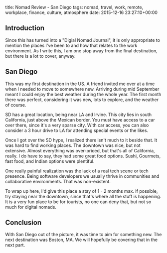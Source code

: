 title: Nomad Review - San Diego
tags: nomad, travel, work, remote, workplace, finance, culture, atmosphere
date: 2015-12-16 23:27:10+00:00

## Introduction

Since this has turned into a "Digial Nomad Journal", it is only appropriate to mention the places I've been to and how that relates to the work environment. As I write this, I am one stop away from the final destination, but there is a lot to cover, anyway.

## San Diego

This was my first destination in the US. A friend invited me over at a time when I needed to move to somewhere new. Arriving during mid September meant I could enjoy the best weather during the whole year. The first month there was perfect, considering it was new, lots to explore, and the weather of course.

SD has a great location, being near LA and Irvine. This city lies in south California, just above the Mexican border. You must have access to a car over there, since it's a very sparse city. With car access, you can also consider a 3 hour drive to LA for attending special events or the likes.

Once I got over the SD hype, I realized there isn't much to it beside that. It was hard to find working places. The downtown was nice, but not extensive. Almost everything was over-priced, but that's all of California, really. I do have to say, they had some great food options. Sushi, Gourmets, fast food, and Indian options were plentiful.

One really painful realization was the lack of a real tech scene or tech presence. Being software developers we usually thrive in communities and collaborative environments. That was non-existent.

To wrap up here, I'd give this place a stay of 1 - 2 months max. If possible, try staying near the downtown, since that's where all the stuff is happening. It is a very fun place to be for tourists, no one can deny that, but not so much for digital nomads.

## Conclusion

With San Diego out of the picture, it was time to aim for something new. The next destination was Boston, MA. We will hopefully be covering that in the next part.
